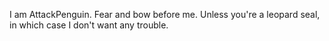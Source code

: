 I am AttackPenguin. Fear and bow before me. Unless you're a leopard seal, in which case I don't want any trouble.

